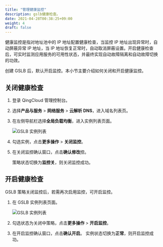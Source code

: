 ```yaml
---
title: "管理健康监控"
description: gslb健康检查。
date: 2021-04-28T00:38:25+09:00
weight: 4
draft: false
---
```


健康监控是指对地址池中的 IP 地址配置健康检查，当监控 IP 地址出现异常时，自动屏蔽异常 IP 地址，当 IP 地址恢复正常时，自动取消屏蔽设置。开启健康检查后，可实时监测应用服务的可用性状态，并最终实现自动故障隔离和自动故障切换的功效。

创建 GSLB 后，默认开启监控。本小节主要介绍如何关闭和开启健康监控。

## 关闭健康检查

1. 登录 QingCloud 管理控制台。
2. 选择**产品与服务** > **网络服务** > **云解析 DNS**，进入域名列表页。
3. 在左侧导航栏选择**全局负载均衡**，进入实例列表页面。
   
   ![GSLB 实例列表](../_image/gslb_policy_list.png)

4. 勾选实例，点击**更多操作** > **关闭监控**。
5. 在关闭监控确认窗口，点击**确认修改**控。
   
   策略状态切换为**监控关**，则关闭监控成功。

## 开启健康检查

GSLB 策略关闭监控后，若需再次启用监控，可开启监控。

1. 在 GSLB 实例列表页面。
   
   ![GSLB 实例列表](../_image/gslb_policy_list.png)

2. 勾选状态为关闭中策略，点击**更多操作** > **开启监控**。  
3. 在开启监控确认窗口，点击**确认开启**。
   实例状态切换为**正常**，则开启监控成功。


